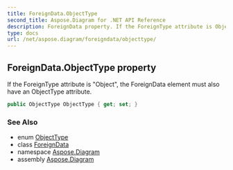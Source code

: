 ```yaml
---
title: ForeignData.ObjectType
second_title: Aspose.Diagram for .NET API Reference
description: ForeignData property. If the ForeignType attribute is Object the ForeignData element must also have an ObjectType attribute
type: docs
url: /net/aspose.diagram/foreigndata/objecttype/
---
```

## ForeignData.ObjectType property

If the ForeignType attribute is "Object", the ForeignData element must also have an ObjectType attribute.

```csharp
public ObjectType ObjectType { get; set; }
```

### See Also

* enum [ObjectType](../../objecttype/)
* class [ForeignData](../)
* namespace [Aspose.Diagram](../../foreigndata/)
* assembly [Aspose.Diagram](../../../)



